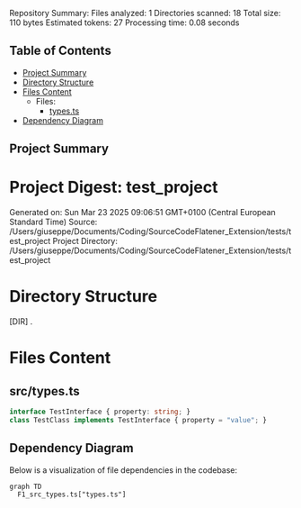 Repository Summary:
Files analyzed: 1
Directories scanned: 18
Total size: 110 bytes
Estimated tokens: 27
Processing time: 0.08 seconds


## Table of Contents

- [Project Summary](#project-summary)
- [Directory Structure](#directory-structure)
- [Files Content](#files-content)
  - Files:
    - [types.ts](#types_ts)
- [Dependency Diagram](#dependency-diagram)

## Project Summary <a id="project-summary"></a>

# Project Digest: test_project
Generated on: Sun Mar 23 2025 09:06:51 GMT+0100 (Central European Standard Time)
Source: /Users/giuseppe/Documents/Coding/SourceCodeFlatener_Extension/tests/test_project
Project Directory: /Users/giuseppe/Documents/Coding/SourceCodeFlatener_Extension/tests/test_project

# Directory Structure
[DIR] .

# Files Content

## src/types.ts <a id="types_ts"></a>

```typescript
interface TestInterface { property: string; }
class TestClass implements TestInterface { property = "value"; }
```

## Dependency Diagram

Below is a visualization of file dependencies in the codebase:

```mermaid
graph TD
  F1_src_types.ts["types.ts"]
```

